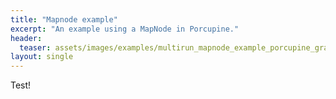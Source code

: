 ```yaml
---
title: "Mapnode example"
excerpt: "An example using a MapNode in Porcupine."
header:
  teaser: assets/images/examples/multirun_mapnode_example_porcupine_graph.png
layout: single
---
```


Test!
